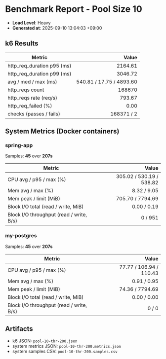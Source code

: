 ﻿# **Benchmark Report - Pool Size 10**

- **Load Level**: Heavy
- **Generated at**: 2025-09-10 13:04:03 +09:00

## k6 Results

| Metric | Value |
|---|---:|
| http_req_duration p95 (ms) | 2164.61 |
| http_req_duration p99 (ms) | 3046.72 |
| avg / med / max (ms) | 540.81 / 17.75 / 4893.60 |
| http_reqs count | 168670 |
| http_reqs rate (req/s) | 793.67 |
| http_req_failed (%) | 0.00 |
| checks (passes / fails) | 168371 / 2 |

## System Metrics (Docker containers)

### spring-app

Samples: **45** over **207s**

| Metric | Value |
|---|---:|
| CPU avg / p95 / max (%) | 305.02 / 530.19 / 538.82 |
| Mem avg / max (%) | 8.32 / 9.05 |
| Mem peak / limit (MiB) | 705.70 / 7794.69 |
| Block I/O total (read / write, MiB) | 0.00 / 0.19 |
| Block I/O throughput (read / write, B/s) | 0 / 951 |

### my-postgres

Samples: **45** over **207s**

| Metric | Value |
|---|---:|
| CPU avg / p95 / max (%) | 77.77 / 106.94 / 110.43 |
| Mem avg / max (%) | 0.91 / 0.95 |
| Mem peak / limit (MiB) | 74.36 / 7794.69 |
| Block I/O total (read / write, MiB) | 0.00 / 0.00 |
| Block I/O throughput (read / write, B/s) | 0 / 0 |

## Artifacts

- k6 JSON: `pool-10-thr-200.json`
- system metrics JSON: `pool-10-thr-200.metrics.json`
- system samples CSV: `pool-10-thr-200.samples.csv`
